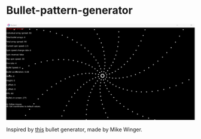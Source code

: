 # Bullet-pattern-generator

![Demo](https://raw.githubusercontent.com/Intasx/Bullet-pattern-generator/master/demo.gif)

Inspired by [this](https://youtu.be/6ZlkZL-ixGc) bullet generator, made by Mike Winger.
